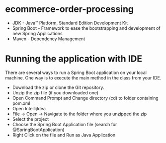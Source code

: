 # ecommerce-order-processing

- JDK - Java™ Platform, Standard Edition Development Kit
- Spring Boot - Framework to ease the bootstrapping and development of new Spring Applications
- Maven - Dependency Management

# Running the application with IDE
There are several ways to run a Spring Boot application on your local machine. 
One way is to execute the main method in the class from your IDE.

- Download the zip or clone the Git repository.
- Unzip the zip file (if you downloaded one)
- Open Command Prompt and Change directory (cd) to folder containing pom.xml
- Open IntellijIdea
- File -> Open -> Navigate to the folder where you unzipped the zip
- Select the project
- Choose the Spring Boot Application file (search for @SpringBootApplication)
- Right Click on the file and Run as Java Application


